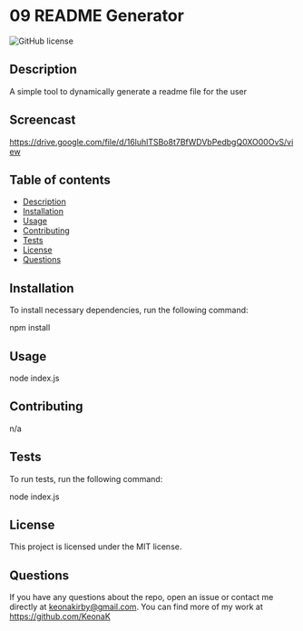 # 09 README Generator

![GitHub license](https://img.shields.io/badge/license-MIT-blue.svg)

## Description

A simple tool to dynamically generate a readme file for the user

## Screencast

https://drive.google.com/file/d/16luhlTSBo8t7BfWDVbPedbgQ0XO00OvS/view

## Table of contents

- [Description](#description)
- [Installation](#installation)
- [Usage](#usage)
- [Contributing](#contributing)
- [Tests](#tests)
- [License](#license)
- [Questions](#questions)

## Installation

To install necessary dependencies, run the following command:

npm install

## Usage

node index.js

## Contributing

n/a

## Tests

To run tests, run the following command:

node index.js

## License

This project is licensed under the MIT license.

## Questions

If you have any questions about the repo, open an issue or contact me directly at keonakirby@gmail.com. You can find more of my work at https://github.com/KeonaK
